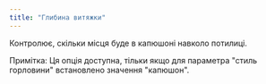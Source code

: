 ```yaml
---
title: "Глибина витяжки"
---
```


Контролює, скільки місця буде в капюшоні навколо потилиці.

Примітка: Ця опція доступна, тільки якщо для параметра "стиль горловини" встановлено значення "капюшон".
